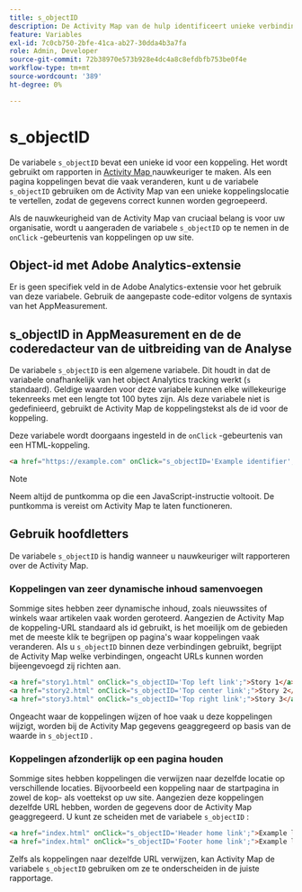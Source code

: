 ```yaml
---
title: s_objectID
description: De Activity Map van de hulp identificeert unieke verbindingen op uw plaats.
feature: Variables
exl-id: 7c0cb750-2bfe-41ca-ab27-30dda4b3a7fa
role: Admin, Developer
source-git-commit: 72b38970e573b928e4dc4a8c8efdbfb753be0f4e
workflow-type: tm+mt
source-wordcount: '389'
ht-degree: 0%

---
```


# s_objectID

De variabele `s_objectID` bevat een unieke id voor een koppeling. Het wordt gebruikt om rapporten in [ Activity Map ](/help/analyze/activity-map/overview.md) nauwkeuriger te maken. Als een pagina koppelingen bevat die vaak veranderen, kunt u de variabele `s_objectID` gebruiken om de Activity Map van een unieke koppelingslocatie te vertellen, zodat de gegevens correct kunnen worden gegroepeerd.

Als de nauwkeurigheid van de Activity Map van cruciaal belang is voor uw organisatie, wordt u aangeraden de variabele `s_objectID` op te nemen in de `onClick` -gebeurtenis van koppelingen op uw site.

## Object-id met Adobe Analytics-extensie

Er is geen specifiek veld in de Adobe Analytics-extensie voor het gebruik van deze variabele. Gebruik de aangepaste code-editor volgens de syntaxis van het AppMeasurement.

## s_objectID in AppMeasurement en de de coderedacteur van de uitbreiding van de Analyse

De variabele `s_objectID` is een algemene variabele. Dit houdt in dat de variabele onafhankelijk van het object Analytics tracking werkt (`s` standaard). Geldige waarden voor deze variabele kunnen elke willekeurige tekenreeks met een lengte tot 100 bytes zijn. Als deze variabele niet is gedefinieerd, gebruikt de Activity Map de koppelingstekst als de id voor de koppeling.

Deze variabele wordt doorgaans ingesteld in de `onClick` -gebeurtenis van een HTML-koppeling.

```HTML
<a href="https://example.com" onClick="s_objectID='Example identifier';">Example link</a>
```

>[!NOTE]
>
>Neem altijd de puntkomma op die een JavaScript-instructie voltooit. De puntkomma is vereist om Activity Map te laten functioneren.

## Gebruik hoofdletters

De variabele `s_objectID` is handig wanneer u nauwkeuriger wilt rapporteren over de Activity Map.

### Koppelingen van zeer dynamische inhoud samenvoegen

Sommige sites hebben zeer dynamische inhoud, zoals nieuwssites of winkels waar artikelen vaak worden geroteerd. Aangezien de Activity Map de koppeling-URL standaard als id gebruikt, is het moeilijk om de gebieden met de meeste klik te begrijpen op pagina&#39;s waar koppelingen vaak veranderen. Als u `s_objectID` binnen deze verbindingen gebruikt, begrijpt de Activity Map welke verbindingen, ongeacht URLs kunnen worden bijeengevoegd zij richten aan.

```HTML
<a href="story1.html" onClick="s_objectID='Top left link';">Story 1</a>
<a href="story2.html" onClick="s_objectID='Top center link';">Story 2</a>
<a href="story3.html" onClick="s_objectID='Top right link';">Story 3</a>
```

Ongeacht waar de koppelingen wijzen of hoe vaak u deze koppelingen wijzigt, worden bij de Activity Map gegevens geaggregeerd op basis van de waarde in `s_objectID` .

### Koppelingen afzonderlijk op een pagina houden

Sommige sites hebben koppelingen die verwijzen naar dezelfde locatie op verschillende locaties. Bijvoorbeeld een koppeling naar de startpagina in zowel de kop- als voettekst op uw site. Aangezien deze koppelingen dezelfde URL hebben, worden de gegevens door de Activity Map geaggregeerd. U kunt ze scheiden met de variabele `s_objectID` :

```HTML
<a href="index.html" onClick="s_objectID='Header home link';">Example link in Header</a>
<a href="index.html" onClick="s_objectID='Footer home link';">Example link in Footer</a>
```

Zelfs als koppelingen naar dezelfde URL verwijzen, kan Activity Map de variabele `s_objectID` gebruiken om ze te onderscheiden in de juiste rapportage.
